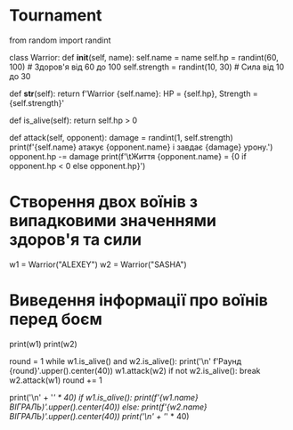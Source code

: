 # Tournament

from random import randint


class Warrior:
    def __init__(self, name):
        self.name = name
        self.hp = randint(60, 100)  # Здоров'я від 60 до 100
        self.strength = randint(10, 30)  # Сила від 10 до 30

 def __str__(self):
      return f'Warrior {self.name}: HP = {self.hp}, Strength = {self.strength}'

  def is_alive(self):
        return self.hp > 0

   def attack(self, opponent):
      damage = randint(1, self.strength)
      print(f'{self.name} атакує {opponent.name} і завдає {damage} урону.')
      opponent.hp -= damage
      print(f'\tЖиття {opponent.name} = {0 if opponent.hp < 0 else opponent.hp}')


# Створення двох воїнів з випадковими значеннями здоров'я та сили
w1 = Warrior("ALEXEY")
w2 = Warrior("SASHA")

# Виведення інформації про воїнів перед боєм
print(w1)
print(w2)

round = 1
while w1.is_alive() and w2.is_alive():
    print('\n' f'Раунд {round}'.upper().center(40))
    w1.attack(w2)
    if not w2.is_alive():
        break
    w2.attack(w1)
    round += 1

print('\n' + '*' * 40)
if w1.is_alive():
    print(f'{w1.name} ВІГРАЛЬ)'.upper().center(40))
else:
    print(f'{w2.name} ВІГРАЛЬ)'.upper().center(40))
print('\n' + '*' * 40)
